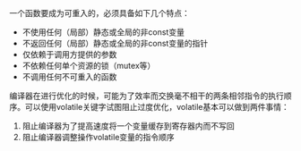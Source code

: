 一个函数要成为可重入的，必须具备如下几个特点：
* 不使用任何（局部）静态或全局的非const变量
* 不返回任何（局部）静态或全局的非const变量的指针
* 仅依赖于调用方提供的参数
* 不依赖任何单个资源的锁（mutex等）
* 不调用任何不可重入的函数

编译器在进行优化的时候，可能为了效率而交换毫不相干的两条相邻指令的执行顺序。可以使用volatile关键字试图阻止过度优化，volatile基本可以做到两件事情：
1) 阻止编译器为了提高速度将一个变量缓存到寄存器内而不写回
2) 阻止编译器调整操作volatile变量的指令顺序
